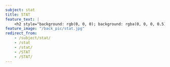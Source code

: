```yaml
---
subject: stat
title: STAT
feature_text: |
    <h2 style="background: rgb(0, 0, 0); background: rgba(0, 0, 0, 0.5); color: #f1f1f1; padding: 10px;">STAT</h2>
feature_image: "/back_pic/stat.jpg"
redirect_from:
    - /subject/stat/
    - /stat
    - /stat/
    - /STAT
    - /STAT/
---
```

